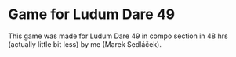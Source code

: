 # Game for Ludum Dare 49

This game was made for Ludum Dare 49 in compo section in 48 hrs (actually little bit less) by me (Marek Sedláček).
